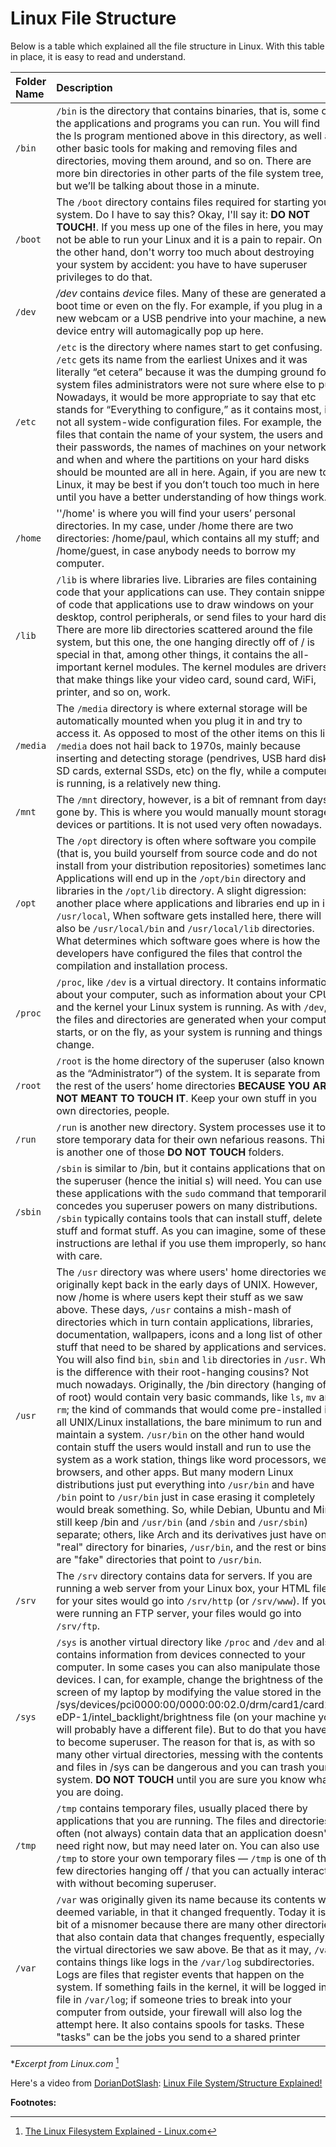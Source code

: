 # Linux File Structure

Below is a table which explained all the file structure in Linux. With this table in place, it is easy to read and understand.  


| Folder Name | Description                                                                                                                                                                                                                                                                                                 |
|:----------- |:--------------------------------------------------------------------------------------------------------------------------------------------------------------------------------------------------------------------------------------------------------------------------------------------------------------------------------------------------------------------------------------------------------------------------------------------------------------------------------------------------------------------------------------------------------------------------------------------------------------------------------------------------------------------------------------------------------------------------------------------------------------------------------------------------------------------------------------------------------------------------------------------------------------------------------------------------------------------------------------------------------------------------------------------------------------------------------------------------------------------------------------------------------------------------------------------------------------------------------------------------------------------------------------------------------------------------------------------------------------------------------------------------------------------------------------------------- |
| `/bin`      | `/bin` is the directory that contains binaries, that is, some of the applications and programs you can run. You will find the ls program mentioned above in this directory, as well as other basic tools for making and removing files and directories, moving them around, and so on. There are more bin directories in other parts of the file system tree, but we’ll be talking about those in a minute.                                                                                                                                                                                                                                                                                                                                                                                                                                                                                                                                                                                                                                                                                                                                                                                                                                                                                                                                                                                                                                         |
| `/boot`     | The `/boot` directory contains files required for starting your system. Do I have to say this? Okay, I'll say it: **DO NOT TOUCH!**. If you mess up one of the files in here, you may not be able to run your Linux and it is a pain to repair. On the other hand, don't worry too much about destroying your system by accident: you have to have superuser privileges to do that.                                                                                                                                                                                                                                                                                                                                                                                                                                                                                                                                                                                                                                                                                                                                                                                                                                                                                                                                                                                                                                                                 |
| `/dev`      | */dev* contains *dev*ice files. Many of these are generated at boot time or even on the fly. For example, if you plug in a new webcam or a USB pendrive into your machine, a new device entry will automagically pop up here.                                                                                                                                                                                                                                                                                                                                                                                                                                                                                                                                                                                                                                                                                                                                                                                                                                                                                                                                                                                                                                                                                                                                                                                                                       |
| `/etc`      | `/etc` is the directory where names start to get confusing. `/etc` gets its name from the earliest Unixes and it was literally “et cetera” because it was the dumping ground for system files administrators were not sure where else to put. Nowadays, it would be more appropriate to say that etc stands for “Everything to configure,” as it contains most, if not all system-wide configuration files. For example, the files that contain the name of your system, the users and their passwords, the names of machines on your network and when and where the partitions on your hard disks should be mounted are all in here. Again, if you are new to Linux, it may be best if you don’t touch too much in here until you have a better understanding of how things work.                                                                                                                                                                                                                                                                                                                                                                                                                                                                                                                                                                                                                                                                  |
| `/home`     | ''/home' is where you will find your users’ personal directories. In my case, under /home there are two directories: /home/paul, which contains all my stuff; and /home/guest, in case anybody needs to borrow my computer.                                                                                                                                                                                                                                                                                                                                                                                                                                                                                                                                                                                                                                                                                                                                                                                                                                                                                                                                                                                                                                                                                                                                                                                                                         |
| `/lib`      | `/lib` is where libraries live. Libraries are files containing code that your applications can use. They contain snippets of code that applications use to draw windows on your desktop, control peripherals, or send files to your hard disk. There are more lib directories scattered around the file system, but this one, the one hanging directly off of / is special in that, among other things, it contains the all-important kernel modules. The kernel modules are drivers that make things like your video card, sound card, WiFi, printer, and so on, work.                                                                                                                                                                                                                                                                                                                                                                                                                                                                                                                                                                                                                                                                                                                                                                                                                                                                             |
| `/media`    | The `/media` directory is where external storage will be automatically mounted when you plug it in and try to access it. As opposed to most of the other items on this list, `/media` does not hail back to 1970s, mainly because inserting and detecting storage (pendrives, USB hard disks, SD cards, external SSDs, etc) on the fly, while a computer is running, is a relatively new thing.                                                                                                                                                                                                                                                                                                                                                                                                                                                                                                                                                                                                                                                                                                                                                                                                                                                                                                                                                                                                                                                     |
| `/mnt`      | The `/mnt` directory, however, is a bit of remnant from days gone by. This is where you would manually mount storage devices or partitions. It is not used very often nowadays.                                                                                                                                                                                                                                                                                                                                                                                                                                                                                                                                                                                                                                                                                                                                                                                                                                                                                                                                                                                                                                                                                                                                                                                                                                                                     |
| `/opt`      | The `/opt` directory is often where software you compile (that is, you build yourself from source code and do not install from your distribution repositories) sometimes lands. Applications will end up in the `/opt/bin` directory and libraries in the `/opt/lib` directory. A slight digression: another place where applications and libraries end up in is `/usr/local`, When software gets installed here, there will also be `/usr/local/bin` and `/usr/local/lib` directories. What determines which software goes where is how the developers have configured the files that control the compilation and installation process.                                                                                                                                                                                                                                                                                                                                                                                                                                                                                                                                                                                                                                                                                                                                                                                                            |
| `/proc`     | `/proc`, like `/dev` is a virtual directory. It contains information about your computer, such as information about your CPU and the kernel your Linux system is running. As with `/dev`, the files and directories are generated when your computer starts, or on the fly, as your system is running and things change.                                                                                                                                                                                                                                                                                                                                                                                                                                                                                                                                                                                                                                                                                                                                                                                                                                                                                                                                                                                                                                                                                                                            |
| `/root`     | `/root` is the home directory of the superuser (also known as the “Administrator”) of the system. It is separate from the rest of the users’ home directories **BECAUSE YOU ARE NOT MEANT TO TOUCH IT**. Keep your own stuff in you own directories, people.                                                                                                                                                                                                                                                                                                                                                                                                                                                                                                                                                                                                                                                                                                                                                                                                                                                                                                                                                                                                                                                                                                                                                                                        |
| `/run`      | `/run` is another new directory. System processes use it to store temporary data for their own nefarious reasons. This is another one of those **DO NOT TOUCH** folders.                                                                                                                                                                                                                                                                                                                                                                                                                                                                                                                                                                                                                                                                                                                                                                                                                                                                                                                                                                                                                                                                                                                                                                                                                                                                            |
| `/sbin`     | `/sbin` is similar to /bin, but it contains applications that only the superuser (hence the initial s) will need. You can use these applications with the `sudo` command that temporarily concedes you superuser powers on many distributions. `/sbin` typically contains tools that can install stuff, delete stuff and format stuff. As you can imagine, some of these instructions are lethal if you use them improperly, so handle with care.                                                                                                                                                                                                                                                                                                                                                                                                                                                                                                                                                                                                                                                                                                                                                                                                                                                                                                                                                                                                   |
| `/usr`      | The `/usr` directory was where users' home directories were originally kept back in the early days of UNIX. However, now /home is where users kept their stuff as we saw above. These days, `/usr` contains a mish-mash of directories which in turn contain applications, libraries, documentation, wallpapers, icons and a long list of other stuff that need to be shared by applications and services. You will also find `bin`, `sbin` and `lib` directories in `/usr`. What is the difference with their root-hanging cousins? Not much nowadays. Originally, the /bin directory (hanging off of root) would contain very basic commands, like `ls`, `mv` and `rm`; the kind of commands that would come pre-installed in all UNIX/Linux installations, the bare minimum to run and maintain a system. `/usr/bin` on the other hand would contain stuff the users would install and run to use the system as a work station, things like word processors, web browsers, and other apps. But many modern Linux distributions just put everything into `/usr/bin` and have `/bin` point to `/usr/bin` just in case erasing it completely would break something. So, while Debian, Ubuntu and Mint still keep /bin and `/usr/bin` (and `/sbin` and `/usr/sbin`) separate; others, like Arch and its derivatives just have one  "real"  directory for binaries, `/usr/bin`, and the rest or bins are "fake" directories that point to `/usr/bin`. |
| `/srv`      | The `/srv` directory contains data for servers. If you are running a web server from your Linux box, your HTML files for your sites would go into `/srv/http` (or `/srv/www`). If you were running an FTP server, your files would go into `/srv/ftp`.                                                                                                                                                                                                                                                                                                                                                                                                                                                                                                                                                                                                                                                                                                                                                                                                                                                                                                                                                                                                                                                                                                                                                                                              |
| `/sys`      | `/sys` is another virtual directory like `/proc` and `/dev` and also contains information from devices connected to your computer. In some cases you can also manipulate those devices. I can, for example, change the brightness of the screen of my laptop by modifying the value stored in the /sys/devices/pci0000:00/0000:00:02.0/drm/card1/card1-eDP-1/intel_backlight/brightness file (on your machine you will probably have a different file). But to do that you have to become superuser. The reason for that is, as with so many other virtual directories, messing with the contents and files in /sys can be dangerous and you can trash your system. **DO NOT TOUCH** until you are sure you know what you are doing.                                                                                                                                                                                                                                                                                                                                                                                                                                                                                                                                                                                                                                                                                                                |
| `/tmp`      | `/tmp` contains temporary files, usually placed there by applications that you are running. The files and directories often (not always) contain data that an application doesn't need right now, but may need later on. You can also use `/tmp` to store your own temporary files — `/tmp` is one of the few directories hanging off / that you can actually interact with without becoming superuser.                                                                                                                                                                                                                                                                                                                                                                                                                                                                                                                                                                                                                                                                                                                                                                                                                                                                                                                                                                                                                                             |
| `/var`      | `/var` was originally given its name because its contents was deemed variable, in that it changed frequently. Today it is a bit of a misnomer because there are many other directories that also contain data that changes frequently, especially the virtual directories we saw above. Be that as it may, `/var` contains things like logs in the `/var/log` subdirectories. Logs are files that register events that happen on the system. If something fails in the kernel, it will be logged in a file in `/var/log`; if someone tries to break into your computer from outside, your firewall will also log the attempt here. It also contains spools for tasks. These "tasks"  can be the jobs you send to a shared printer                                                                                                                                                                                                                                                                                                                                                                                                                                                                                                                                                                                                                                                                                                                   |


**Excerpt from Linux.com* [^1]

Here's a video from [DorianDotSlash](https://www.youtube.com/channel/UCJYVW4HVrMWpUvvsjPQc8-Q): [Linux File System/Structure Explained!](https://www.youtube.com/watch?v=HbgzrKJvDRw)

**Footnotes:**

[^1]: [The Linux Filesystem Explained - Linux.com](https://www.linux.com/training-tutorials/linux-filesystem-explained/)

